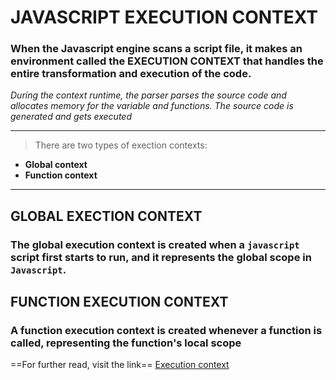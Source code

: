 # JAVASCRIPT EXECUTION CONTEXT 
### When the Javascript engine scans a script file, it makes an environment called the **EXECUTION CONTEXT** that handles the entire transformation and execution of the code.

*During the context runtime, the parser parses the source code and allocates memory for the variable and functions. The source code is generated and gets executed*

---
> There are two types of exection contexts:

- **Global context**
- **Function context**
---
## GLOBAL EXECTION CONTEXT
### The global execution context is created when a `javascript` script first starts to run, and it represents the global scope in `Javascript`.

## FUNCTION EXECUTION CONTEXT
### A function execution context is created whenever a function is called, representing the function's local scope


==For further read, visit the link==
[Execution context](https://www.freecodecamp.org/news/how-javascript-works-behind-the-scene-javascript-execution-context/)